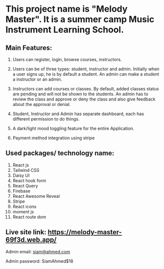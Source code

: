 # This project name is "Melody Master". It is a summer camp Music Instrument Learning School.
## Main Features:

1. Users can register, login, browse courses, instructors.

2. Users can be of three types: student, instructor and admin. Initially when a user signs up, he is by default a student. An admin can make a student a instructor or an admin.

3. Instructors can add courses or classes. By default, added classes status are pending and will not be shown to the students. An admin has to review the class and approve or deny the class and also give feedback about the approval or denial.

4. Student, Instructor and Admin has separate dashboard, each has different permission to do things.

5. A dark/light mood toggling feature for the entire Application.

6. Payment method integration using stripe

## Used packages/ technology name:

1. React js
2. Tailwind CSS
3. Daisy UI
4. React hook form
5. React Query
6. Firebase
7. React Awesome Reveal
8. Stripe
9. React icons
10. moment js
11. React route dom

## Live site link: https://melody-master-69f3d.web.app/

Admin email: siam@ahmed.com

Admin password: SiamAhmed$18
